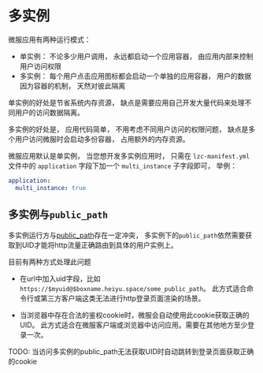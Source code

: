 # 多实例
微服应用有两种运行模式：
* 单实例： 不论多少用户调用， 永远都启动一个应用容器， 由应用内部来控制用户访问权限
* 多实例： 每个用户点击应用图标都会启动一个单独的应用容器， 用户的数据因为容器的机制， 天然对彼此隔离

单实例的好处是节省系统内存资源， 缺点是需要应用自己开发大量代码来处理不同用户的访问数据隔离。

多实例的好处是， 应用代码简单， 不用考虑不同用户访问的权限问题， 缺点是多个用户访问微服时会启动多份容器， 占用额外的内存资源。

微服应用默认是单实例， 当您想开发多实例应用时， 只需在 `lzc-manifest.yml` 文件中的 `application` 字段下加一个 `multi_instance` 子字段即可， 举例：

```yml
application:
  multi_instance: true
```

## 多实例与`public_path`

多实例运行方与[public_path](/advanced-public-api)存在一定冲突，
多实例下的`public_path`依然需要获取到UID才能将http流量正确路由到具体的用户实例上。

目前有两种方式处理此问题

- 在url中加入uid字段，比如 `https://$myuid@$boxname.heiyu.space/some_public_path`。
  此方式适合命令行或第三方客户端这类无法进行http登录页面渲染的场景。

- 当浏览器中存在合法的鉴权cookie时，微服会自动使用此cookie获取正确的UID。
  此方式适合在微服客户端或浏览器中访问应用。需要在其他地方至少登录一次。


TODO: 当访问多实例的public_path无法获取UID时自动跳转到登录页面获取正确的cookie
